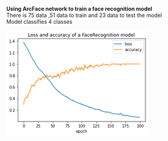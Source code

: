 
  
  <strong> Using ArcFace network to train a face recognition model </strong></br>
  There is 75 data ,51 data to train and 23 data to test the model</br>
  Model classifies 4 classes

  <img src='https://github.com/Parisa-Bagherzadeh/DeepLearning/blob/main/Assignment42/charts/output.png' >

